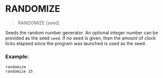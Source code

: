 # RANDOMIZE

> RANDOMIZE [seed]

Seeds the random number generator.  An optional integer number can be provided as the seed `seed`. If no seed is given, then the amount of clock ticks elapsed since the program was launched is used as the seed.

### Example:

```
randomize
randomize 15
```



